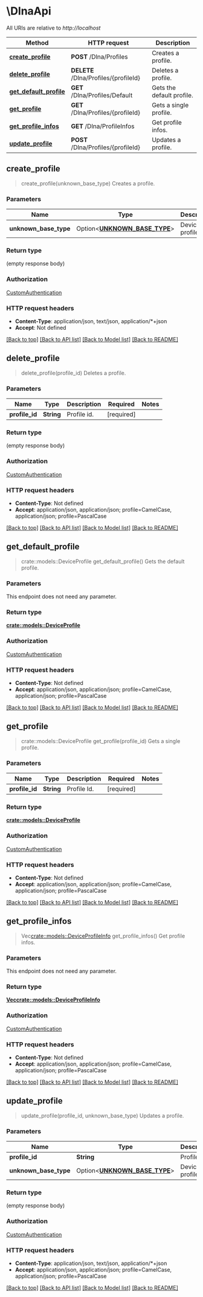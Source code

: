 # \DlnaApi

All URIs are relative to *http://localhost*

Method | HTTP request | Description
------------- | ------------- | -------------
[**create_profile**](DlnaApi.md#create_profile) | **POST** /Dlna/Profiles | Creates a profile.
[**delete_profile**](DlnaApi.md#delete_profile) | **DELETE** /Dlna/Profiles/{profileId} | Deletes a profile.
[**get_default_profile**](DlnaApi.md#get_default_profile) | **GET** /Dlna/Profiles/Default | Gets the default profile.
[**get_profile**](DlnaApi.md#get_profile) | **GET** /Dlna/Profiles/{profileId} | Gets a single profile.
[**get_profile_infos**](DlnaApi.md#get_profile_infos) | **GET** /Dlna/ProfileInfos | Get profile infos.
[**update_profile**](DlnaApi.md#update_profile) | **POST** /Dlna/Profiles/{profileId} | Updates a profile.



## create_profile

> create_profile(unknown_base_type)
Creates a profile.

### Parameters


Name | Type | Description  | Required | Notes
------------- | ------------- | ------------- | ------------- | -------------
**unknown_base_type** | Option<[**UNKNOWN_BASE_TYPE**](UNKNOWN_BASE_TYPE.md)> | Device profile. |  |

### Return type

 (empty response body)

### Authorization

[CustomAuthentication](../README.md#CustomAuthentication)

### HTTP request headers

- **Content-Type**: application/json, text/json, application/*+json
- **Accept**: Not defined

[[Back to top]](#) [[Back to API list]](../README.md#documentation-for-api-endpoints) [[Back to Model list]](../README.md#documentation-for-models) [[Back to README]](../README.md)


## delete_profile

> delete_profile(profile_id)
Deletes a profile.

### Parameters


Name | Type | Description  | Required | Notes
------------- | ------------- | ------------- | ------------- | -------------
**profile_id** | **String** | Profile id. | [required] |

### Return type

 (empty response body)

### Authorization

[CustomAuthentication](../README.md#CustomAuthentication)

### HTTP request headers

- **Content-Type**: Not defined
- **Accept**: application/json, application/json; profile=CamelCase, application/json; profile=PascalCase

[[Back to top]](#) [[Back to API list]](../README.md#documentation-for-api-endpoints) [[Back to Model list]](../README.md#documentation-for-models) [[Back to README]](../README.md)


## get_default_profile

> crate::models::DeviceProfile get_default_profile()
Gets the default profile.

### Parameters

This endpoint does not need any parameter.

### Return type

[**crate::models::DeviceProfile**](DeviceProfile.md)

### Authorization

[CustomAuthentication](../README.md#CustomAuthentication)

### HTTP request headers

- **Content-Type**: Not defined
- **Accept**: application/json, application/json; profile=CamelCase, application/json; profile=PascalCase

[[Back to top]](#) [[Back to API list]](../README.md#documentation-for-api-endpoints) [[Back to Model list]](../README.md#documentation-for-models) [[Back to README]](../README.md)


## get_profile

> crate::models::DeviceProfile get_profile(profile_id)
Gets a single profile.

### Parameters


Name | Type | Description  | Required | Notes
------------- | ------------- | ------------- | ------------- | -------------
**profile_id** | **String** | Profile Id. | [required] |

### Return type

[**crate::models::DeviceProfile**](DeviceProfile.md)

### Authorization

[CustomAuthentication](../README.md#CustomAuthentication)

### HTTP request headers

- **Content-Type**: Not defined
- **Accept**: application/json, application/json; profile=CamelCase, application/json; profile=PascalCase

[[Back to top]](#) [[Back to API list]](../README.md#documentation-for-api-endpoints) [[Back to Model list]](../README.md#documentation-for-models) [[Back to README]](../README.md)


## get_profile_infos

> Vec<crate::models::DeviceProfileInfo> get_profile_infos()
Get profile infos.

### Parameters

This endpoint does not need any parameter.

### Return type

[**Vec<crate::models::DeviceProfileInfo>**](DeviceProfileInfo.md)

### Authorization

[CustomAuthentication](../README.md#CustomAuthentication)

### HTTP request headers

- **Content-Type**: Not defined
- **Accept**: application/json, application/json; profile=CamelCase, application/json; profile=PascalCase

[[Back to top]](#) [[Back to API list]](../README.md#documentation-for-api-endpoints) [[Back to Model list]](../README.md#documentation-for-models) [[Back to README]](../README.md)


## update_profile

> update_profile(profile_id, unknown_base_type)
Updates a profile.

### Parameters


Name | Type | Description  | Required | Notes
------------- | ------------- | ------------- | ------------- | -------------
**profile_id** | **String** | Profile id. | [required] |
**unknown_base_type** | Option<[**UNKNOWN_BASE_TYPE**](UNKNOWN_BASE_TYPE.md)> | Device profile. |  |

### Return type

 (empty response body)

### Authorization

[CustomAuthentication](../README.md#CustomAuthentication)

### HTTP request headers

- **Content-Type**: application/json, text/json, application/*+json
- **Accept**: application/json, application/json; profile=CamelCase, application/json; profile=PascalCase

[[Back to top]](#) [[Back to API list]](../README.md#documentation-for-api-endpoints) [[Back to Model list]](../README.md#documentation-for-models) [[Back to README]](../README.md)


